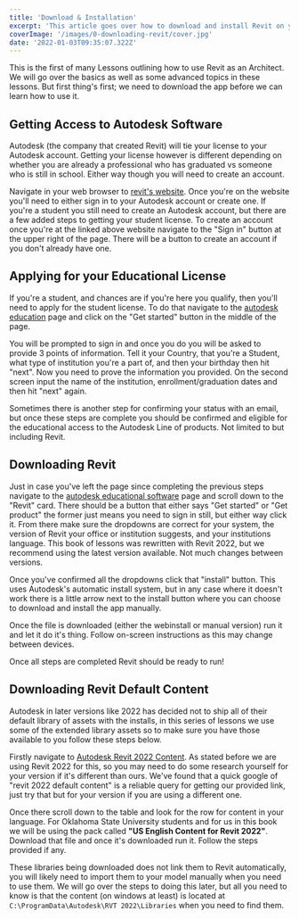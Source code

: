 ```yaml
---
title: 'Download & Installation'
excerpt: 'This article goes over how to download and install Revit on your computer and make sure that you have all of the libraries needed to complete these assignments'
coverImage: '/images/0-downloading-revit/cover.jpg'
date: '2022-01-03T09:35:07.322Z'
---
```


This is the first of many Lessons outlining how to use Revit as an Architect. We will go over the basics as well as some advanced topics in these lessons. But first thing's first; we need to download the app before we can learn how to use it.

## Getting Access to Autodesk Software

Autodesk (the company that created Revit) will tie your license to your Autodesk account. Getting your license however is different depending on whether you are already a professional who has graduated vs someone who is still in school. Either way though you will need to create an account.

Navigate in your web browser to [revit's website](https://www.autodesk.com/products/revit/). Once you're on the website you'll need to either sign in to your Autodesk account or create one. If you're a student you still need to create an Autodesk account, but there are a few added steps to getting your student license. To create an account once you're at the linked above website navigate to the "Sign in" button at the upper right of the page. There will be a button to create an account if you don't already have one.

## Applying for your Educational License

If you're a student, and chances are if you're here you qualify, then you'll need to apply for the student license. To do that navigate to the [autodesk education](https://www.autodesk.com/education/edu-software/) page and click on the "Get started" button in the middle of the page.

You will be prompted to sign in and once you do you will be asked to provide 3 points of information. Tell it your Country, that you're a Student, what type of institution you're a part of, and then your birthday then hit "next". Now you need to prove the information you provided. On the second screen input the name of the institution, enrollment/graduation dates and then hit "next" again.

Sometimes there is another step for confirming your status with an email, but once these steps are complete you should be confirmed and eligible for the educational access to the Autodesk Line of products. Not limited to but including Revit.

## Downloading Revit

Just in case you've left the page since completing the previous steps navigate to the [autodesk educational software](https://www.autodesk.com/education/edu-software/) page and scroll down to the "Revit" card. There should be a button that either says "Get started" or "Get product" the former just means you need to sign in still, but either way click it. From there make sure the dropdowns are correct for your system, the version of Revit your office or institution suggests, and your institutions language. This book of lessons was rewritten with Revit 2022, but we recommend using the latest version available. Not much changes between versions.

Once you've confirmed all the dropdowns click that "install" button. This uses Autodesk's automatic install system, but in any case where it doesn't work there is a little arrow next to the install button where you can choose to download and install the app manually.

Once the file is downloaded (either the webinstall or manual version) run it and let it do it's thing. Follow on-screen instructions as this may change between devices.

Once all steps are completed Revit should be ready to run!

## Downloading Revit Default Content

Autodesk in later versions like 2022 has decided not to ship all of their default library of assets with the installs, in this series of lessons we use some of the extended library assets so to make sure you have those available to you follow these steps below.

Firstly navigate to [Autodesk Revit 2022 Content](https://knowledge.autodesk.com/support/revit/downloads/caas/downloads/content/autodesk-revit-2022-content.html). As stated before we are using Revit 2022 for this, so you may need to do some research yourself for your version if it's different than ours. We've found that a quick google of "revit 2022 default content" is a reliable query for getting our provided link, just try that but for your version if you are using a different one.

Once there scroll down to the table and look for the row for content in your language. For Oklahoma State University students and for us in this book we will be using the pack called **"US English Content for Revit 2022"**. Download that file and once it's downloaded run it. Follow the steps provided if any.

These libraries being downloaded does not link them to Revit automatically, you will likely need to import them to your model manually when you need to use them. We will go over the steps to doing this later, but all you need to know is that the content (on windows at least) is located at ``C:\ProgramData\Autodesk\RVT 2022\Libraries`` when you need to find them.